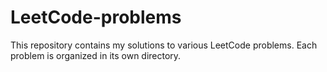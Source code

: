 # LeetCode-problems
This repository contains my solutions to various LeetCode problems. Each problem is organized in its own directory.
